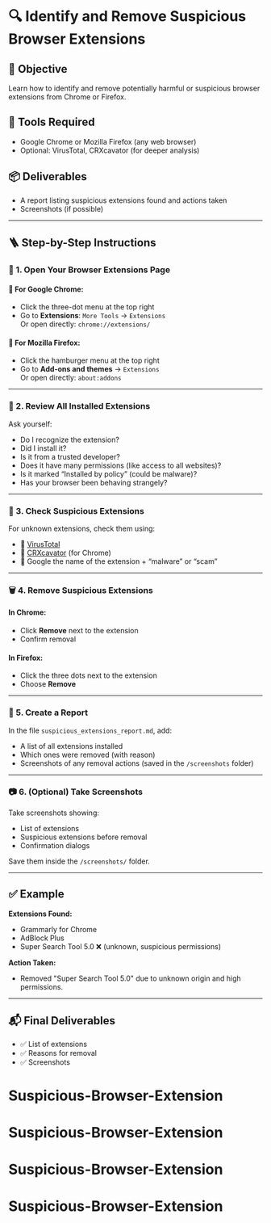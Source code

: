 # 🔍 Identify and Remove Suspicious Browser Extensions

## 🎯 Objective
Learn how to identify and remove potentially harmful or suspicious browser extensions from Chrome or Firefox.

## 🧰 Tools Required
- Google Chrome or Mozilla Firefox (any web browser)
- Optional: VirusTotal, CRXcavator (for deeper analysis)

## 📦 Deliverables
- A report listing suspicious extensions found and actions taken
- Screenshots (if possible)

---

## 🪜 Step-by-Step Instructions

### 🔎 1. Open Your Browser Extensions Page

#### 🧭 For Google Chrome:
- Click the three-dot menu at the top right
- Go to **Extensions**: `More Tools` → `Extensions`  
  Or open directly: `chrome://extensions/`

#### 🦊 For Mozilla Firefox:
- Click the hamburger menu at the top right
- Go to **Add-ons and themes** → `Extensions`  
  Or open directly: `about:addons`

---

### 🚩 2. Review All Installed Extensions

Ask yourself:
- Do I recognize the extension?
- Did I install it?
- Is it from a trusted developer?
- Does it have many permissions (like access to all websites)?
- Is it marked “Installed by policy” (could be malware)?
- Has your browser been behaving strangely?

---

### 🧪 3. Check Suspicious Extensions

For unknown extensions, check them using:
- 🔗 [VirusTotal](https://www.virustotal.com/)
- 🔗 [CRXcavator](https://crxcavator.io/) (for Chrome)
- 🔗 Google the name of the extension + “malware” or “scam”

---

### 🗑️ 4. Remove Suspicious Extensions

#### In Chrome:
- Click **Remove** next to the extension
- Confirm removal

#### In Firefox:
- Click the three dots next to the extension
- Choose **Remove**

---

### 📄 5. Create a Report

In the file `suspicious_extensions_report.md`, add:
- A list of all extensions installed
- Which ones were removed (with reason)
- Screenshots of any removal actions (saved in the `/screenshots` folder)

---

### 📷 6. (Optional) Take Screenshots

Take screenshots showing:
- List of extensions
- Suspicious extensions before removal
- Confirmation dialogs

Save them inside the `/screenshots/` folder.

---

## ✅ Example

**Extensions Found:**
- Grammarly for Chrome
- AdBlock Plus
- Super Search Tool 5.0 ❌ (unknown, suspicious permissions)

**Action Taken:**
- Removed "Super Search Tool 5.0" due to unknown origin and high permissions.

---

## 📬 Final Deliverables

- ✅ List of extensions
- ✅ Reasons for removal
- ✅ Screenshots 
# Suspicious-Browser-Extension
# Suspicious-Browser-Extension
# Suspicious-Browser-Extension
# Suspicious-Browser-Extension

